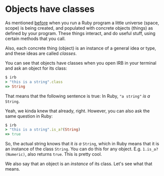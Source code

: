 # Objects have classes

As mentioned [before](/object_oriented_programming.html) when you run a Ruby
program a little universe (space, scope) is being created, and populated with
concrete objects (things) as defined by your program. These things interact,
and do useful stuff, using certain methods that you call.

Also, each concrete thing (object) is an instance of a general idea or type,
and these ideas are called *classes*.

You can see that objects have classes when you open IRB in your terminal and
ask an object for its class:

```ruby
$ irb
> "this is a string".class
=> String
```

That means that the following sentence is true: In Ruby, `"a string"` *is a*
`String`.

Yeah, we kinda knew that already, right. However, you can also ask the same
question in Ruby:

```ruby
$ irb
> "this is a string".is_a?(String)
=> true
```

So, the actual string knows that it *is a* `String`, which in Ruby means that
it is an instance of the class `String`. You can do this for any object. E.g.
`1.is_a?(Numeric)`, also returns `true`. This is pretty cool.

We also say that an object is an *instance* of its class. Let's see what that
means.

<!--
## Lift off to mindblow

Even more interesting, you can also ask a *class* for its class:

```ruby
$ irb
> String.class
=> Class
```

There's a class named `Class`, and the class `String` is an object that *is a*
`Class`.

Funnily, the class `String` is not only a class, but also, at the same time, an
object:

```ruby
$ irb
> String.is_a?(Object)
=> true
```

And even more interesting, the class `Class` also is an object, the class of
the class `Class` is `Class` (i.e. itself), and the class `Object` is an
object, too:

```ruby
$ irb
> Class.is_a?(Object)
=> true
> Class.class
=> Class
> Object.is_a?(Object)
=> true
```

Wow.

Ok, this might get a little confusing, when you think about it too hard.

To be honest, none of this is super useful knowledge in practice, most of the
time (unless you're working with pretty advanced programming techniques such
as [meta programming](http://ola-bini.blogspot.de/search/label/metaprogramming),
i.e. code that, when run, defines other code).

However, it is kinda cool to see how in Ruby, where everything is an object,
even classes are objects, and have their own class.

Anyhow. Let's move back to more practical things.
-->

